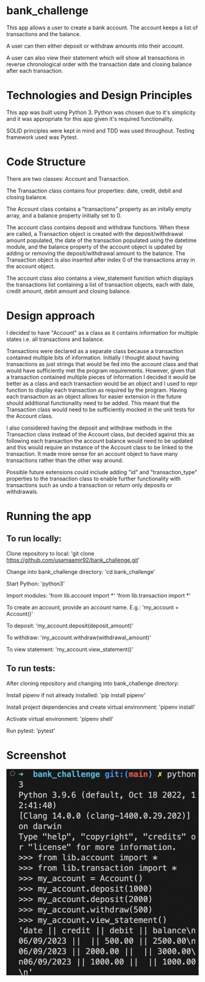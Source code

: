 # bank_challenge

This app allows a user to create a bank account. The account keeps a list of transactions and the balance.

A user can then either deposit or withdraw amounts into their account.

A user can also view their statement which will show all transactions in reverse chronological order with the transaction date and closing balance after each transaction.


# Technologies and Design Principles

This app was built using Python 3. Python was chosen due to it's simplicity and it was appropriate for this app given it's required functionality.

SOLID principles were kept in mind and TDD was used throughout. Testing framework used was Pytest.

# Code Structure

There are two classes: Account and Transaction.

The Transaction class contains four properties: date, credit, debit and closing balance.

The Account class contains a "transactions" property as an initally empty array, and a balance property initially set to 0.

The account class contains deposit and withdraw functions. When these are called, a Transaction object is created with the deposit/withdrawal amount populated, the date of the transaction populated using the datetime module, and the balance property of the account object is updated by adding or removing the deposit/withdrawal amount to the balance. The Transaction object is also inserted after index 0 of the transactions array in the account object.

The account class also contains a view_statement function which displays the transactions list containing a list of transaction objects, each with date, credit amount, debit amount and closing balance.


# Design approach

I decided to have "Account" as a class as it contains information for multiple states i.e. all transactions and balance.

Transactions were declared as a separate class because a transaction contained multiple bits of information. Initially I thought about having transactions as just strings that would be fed into the account class and that would have sufficiently met the program requirements. However, given that a transaction contained multiple pieces of information I decided it would be better as a class and each transaction would be an object and I used to repr function to display each transaction as required by the program. Having each transaction as an object allows for easier extension in the future should additional functionality need to be added. This meant that the Transaction class would need to be sufficiently mocked in the unit tests for the Account class.

I also considered having the deposit and withdraw methods in the Transaction class instead of the Account class, but decided against this as following each transaction the account balance would need to be updated and this would require an instance of the Account class to be linked to the transaction. It made more sense for an account object to have many transactions rather than the other way around.

Possible future extensions could include adding "id" and "transaction_type" properties to the transaction class to enable further functionality with transactions such as undo a transaction or return only deposits or withdrawals.


# Running the app

## To run locally:

Clone repository to local:
'git clone https://github.com/usamaamir92/bank_challenge.git'

Change into bank_challenge directory:
'cd bank_challenge'

Start Python:
'python3'

Import modules:
'from lib.account import *'
'from lib.transaction import *'

To create an account, provide an account name. E.g.:
'my_account = Account()'

To deposit:
'my_account.deposit(deposit_amount)'

To withdraw:
'my_account.withdraw(withdrawal_amount)'

To view statement:
'my_account.view_statement()'


## To run tests:

After cloning repository and changing into bank_challenge directory:

Install pipenv if not already installed:
'pip install pipenv'

Install project dependencies and create virtual environment:
'pipenv install'

Activate virtual environment:
'pipenv shell'

Run pytest:
'pytest'


# Screenshot

![Alt text](image.png)